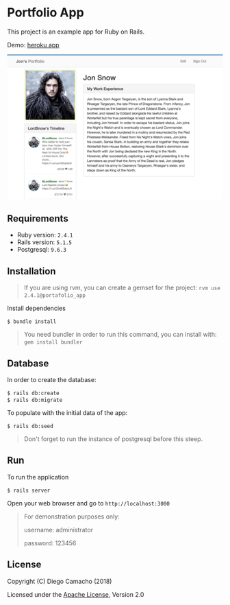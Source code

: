 Portfolio App
=============

This project is an example app for Ruby on Rails.

Demo: [heroku app](https://dc-portfolio-app.herokuapp.com/)

![homepage](/public/homepage.png "homepage")

## Requirements

- Ruby version: `2.4.1`
- Rails version: `5.1.5`
- Postgresql: `9.6.3`

## Installation

> If you are using rvm, you can create a gemset for the project:
> `rvm use 2.4.1@portafolio_app`

Install dependencies
```
$ bundle install
```
> You need bundler in order to run this command, you can install with: `gem install bundler`

## Database

In order to create the database:
```
$ rails db:create
$ rails db:migrate
```

To populate with the initial data of the app:
```
$ rails db:seed
```

> Don't forget to run the instance of postgresql before this steep.


## Run

To run the application

```
$ rails server
```

Open your web browser and go to `http://localhost:3000`

> For demonstration purposes only:
>
> username: administrator
>
> password: 123456

## License

Copyright (C) Diego Camacho (2018)

Licensed under the [Apache License](http://www.apache.org/licenses/LICENSE-2.0), Version 2.0
